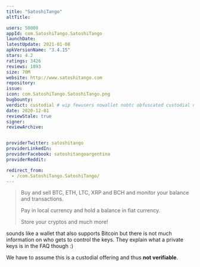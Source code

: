 ```yaml
---
title: "SatoshiTango"
altTitle: 

users: 50000
appId: com.SatoshiTango.SatoshiTango
launchDate: 
latestUpdate: 2021-01-08
apkVersionName: "3.4.15"
stars: 4.2
ratings: 3426
reviews: 1893
size: 70M
website: http://www.satoshitango.com
repository: 
issue: 
icon: com.SatoshiTango.SatoshiTango.png
bugbounty: 
verdict: custodial # wip fewusers nowallet nobtc obfuscated custodial nosource nonverifiable reproducible bounty defunct
date: 2020-12-01
reviewStale: true
signer: 
reviewArchive:


providerTwitter: satoshitango
providerLinkedIn: 
providerFacebook: satoshitangoargentina
providerReddit: 

redirect_from:
  - /com.SatoshiTango.SatoshiTango/
---
```



> Buy and sell BTC, ETH, LTC, XRP and BCH and monitor your balance and transactions.
> 
> Pay in local currency and hold a balance in fiat currency.
> 
> Store your cryptos and much more!

sounds like a wallet that also supports Bitcoin but there is not much
information on who gets to control the keys. They explain what a private keys is
in the FAQ though :)

We have to assume this is a custodial offering and thus **not verifiable**.
